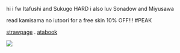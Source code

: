 hi i fw Itafushi and Sukugo HARD i also luv Sonadow and Miyusawa

read kamisama no iutoori for a free skin 10% OFF!!! #PEAK
  
  [strawpage](https://jujutsu.straw.page) . [atabook](https://gojo.atabook.org/) 

![](https://media.tenor.com/3Y2AW4PWg9cAAAAi/mystic-messenger-707.gif) 
